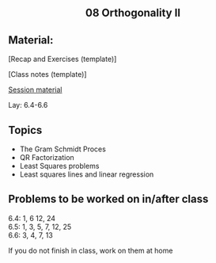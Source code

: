 <h2 align="center">08 Orthogonality II</h2>

## Material:

[Recap and Exercises (template)]

[Class notes (template)]

[Session material](https://viaucdk-my.sharepoint.com/:f:/g/personal/rib_viauc_dk/EtRCyXB5jWNAvJv9H0Uo-_8BEsXd36hxB3TOHflc7XSGjw?e=M8MUba)

<p>Lay:&nbsp;​​​6.4-6.6 &nbsp;</p>

## Topics
<ul>
 <li>​​The Gram Schmidt Proces</li>
 <li>QR Factorization</li>
 <li>Least Squares problems</li>
 <li>Least squares lines and linear regression</li>
</ul>

## Problems to be worked on in/after class

<p>6.4: 1, 6 12, 24<br />
6.5: 1, 3, 5, 7, 12, 25<br />
6.6: 3, 4, 7, 13<br />

If you do not finish in class, work on them at home</p>
